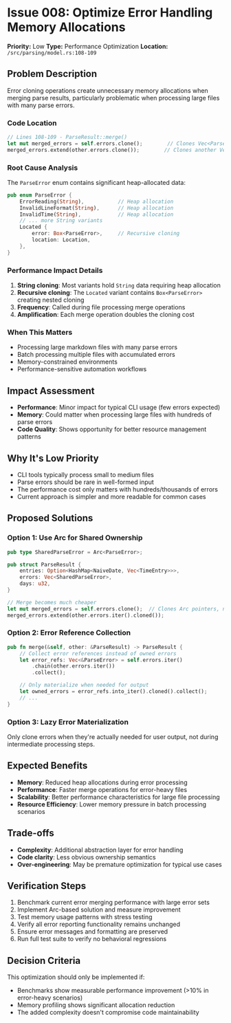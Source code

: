 # Issue 008: Optimize Error Handling Memory Allocations

**Priority:** Low
**Type:** Performance Optimization
**Location:** `/src/parsing/model.rs:108-109`

## Problem Description

Error cloning operations create unnecessary memory allocations when merging parse results, particularly problematic when processing large files with many parse errors.

### Code Location
```rust
// Lines 108-109 - ParseResult::merge()
let mut merged_errors = self.errors.clone();        // Clones Vec<ParseError>
merged_errors.extend(other.errors.clone());        // Clones another Vec<ParseError>
```

### Root Cause Analysis
The `ParseError` enum contains significant heap-allocated data:
```rust
pub enum ParseError {
    ErrorReading(String),           // Heap allocation
    InvalidLineFormat(String),      // Heap allocation
    InvalidTime(String),            // Heap allocation
    // ... more String variants
    Located {
        error: Box<ParseError>,     // Recursive cloning
        location: Location,
    },
}
```

### Performance Impact Details
1. **String cloning**: Most variants hold `String` data requiring heap allocation
2. **Recursive cloning**: The `Located` variant contains `Box<ParseError>` creating nested cloning
3. **Frequency**: Called during file processing merge operations
4. **Amplification**: Each merge operation doubles the cloning cost

### When This Matters
- Processing large markdown files with many parse errors
- Batch processing multiple files with accumulated errors
- Memory-constrained environments
- Performance-sensitive automation workflows

## Impact Assessment
- **Performance**: Minor impact for typical CLI usage (few errors expected)
- **Memory**: Could matter when processing large files with hundreds of parse errors
- **Code Quality**: Shows opportunity for better resource management patterns

## Why It's Low Priority
- CLI tools typically process small to medium files
- Parse errors should be rare in well-formed input
- The performance cost only matters with hundreds/thousands of errors
- Current approach is simpler and more readable for common cases

## Proposed Solutions

### Option 1: Use Arc<ParseError> for Shared Ownership
```rust
pub type SharedParseError = Arc<ParseError>;

pub struct ParseResult {
    entries: Option<HashMap<NaiveDate, Vec<TimeEntry>>>,
    errors: Vec<SharedParseError>,
    days: u32,
}

// Merge becomes much cheaper
let mut merged_errors = self.errors.clone();  // Clones Arc pointers, not data
merged_errors.extend(other.errors.iter().cloned());
```

### Option 2: Error Reference Collection
```rust
pub fn merge(&self, other: &ParseResult) -> ParseResult {
    // Collect error references instead of owned errors
    let error_refs: Vec<&ParseError> = self.errors.iter()
        .chain(other.errors.iter())
        .collect();

    // Only materialize when needed for output
    let owned_errors = error_refs.into_iter().cloned().collect();
    // ...
}
```

### Option 3: Lazy Error Materialization
Only clone errors when they're actually needed for user output, not during intermediate processing steps.

## Expected Benefits
- **Memory**: Reduced heap allocations during error processing
- **Performance**: Faster merge operations for error-heavy files
- **Scalability**: Better performance characteristics for large file processing
- **Resource Efficiency**: Lower memory pressure in batch processing scenarios

## Trade-offs
- **Complexity**: Additional abstraction layer for error handling
- **Code clarity**: Less obvious ownership semantics
- **Over-engineering**: May be premature optimization for typical use cases

## Verification Steps
1. Benchmark current error merging performance with large error sets
2. Implement Arc-based solution and measure improvement
3. Test memory usage patterns with stress testing
4. Verify all error reporting functionality remains unchanged
5. Ensure error messages and formatting are preserved
6. Run full test suite to verify no behavioral regressions

## Decision Criteria
This optimization should only be implemented if:
- Benchmarks show measurable performance improvement (>10% in error-heavy scenarios)
- Memory profiling shows significant allocation reduction
- The added complexity doesn't compromise code maintainability